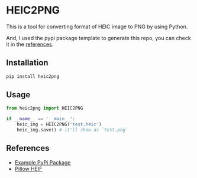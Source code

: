 # HEIC2PNG

This is a tool for converting format of HEIC image to PNG by using Python.

And, I used the pypi package template to generate this repo, you can check it in the [references](#References).

## Installation

```bash
pip install heic2png
```

## Usage

```python
from heic2png import HEIC2PNG

if __name__ == '__main__':
    heic_img = HEIC2PNG('test.heic')
    heic_img.save() # it'll show as `test.png`

```

## References

- [Example PyPi Package](https://github.com/tomchen/example_pypi_package)
- [Pillow HEIF](https://github.com/bigcat88/pillow_heif)
